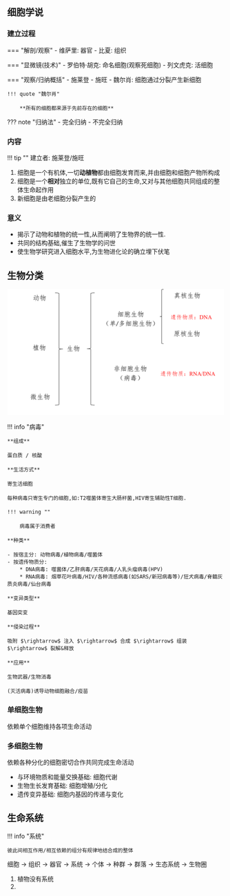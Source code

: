 ## 细胞学说

### 建立过程

=== "解剖/观察"
    - 维萨里: 器官
    - 比夏: 组织

=== "显微镜(技术)"
    - 罗伯特·胡克: 命名细胞(观察死细胞)
    - 列文虎克: 活细胞

=== "观察/归纳概括"
    - 施莱登
    - 施旺
    - 魏尔肖: 细胞通过分裂产生新细胞

    !!! quote "魏尔肖"

        **所有的细胞都来源于先前存在的细胞**

??? note "归纳法"
    - 完全归纳
    - 不完全归纳

### 内容

!!! tip ""
    建立者: 施莱登/施旺

1. 细胞是一个有机体,一切**动植物**都由细胞发育而来,并由细胞和细胞产物所构成
2. 细胞是一个**相对**独立的单位,既有它自己的生命,又对与其他细胞共同组成的整体生命起作用
3. 新细胞是由老细胞分裂产生的

### 意义

- 揭示了动物和植物的统一性,从而阐明了生物界的统一性.
- 共同的结构基础,催生了生物学的问世
- 使生物学研究进入细胞水平,为生物进化论的确立埋下伏笔

## 生物分类

![](src/1.png)

!!! info "病毒"

    **组成**

    蛋白质 / 核酸

    **生活方式**

    寄生活细胞

    每种病毒只寄生专门的细胞,如:T2噬菌体寄生大肠杆菌,HIV寄生辅助性T细胞.

    !!! warning ""

        病毒属于消费者

    **种类**

    - 按宿主分: 动物病毒/植物病毒/噬菌体
    - 按遗传物质分: 
        * DNA病毒: 噬菌体/乙肝病毒/天花病毒/人乳头瘤病毒(HPV)
        * RNA病毒: 烟草花叶病毒/HIV/各种流感病毒(如SARS/新冠病毒等)/狂犬病毒/脊髓灰质炎病毒/仙台病毒

    **变异类型**

    基因突变

    **侵染过程**

    吸附 $\rightarrow$ 注入 $\rightarrow$ 合成 $\rightarrow$ 组装 $\rightarrow$ 裂解&释放

    **应用**

    生物武器/生物消毒

    (灭活病毒)诱导动物细胞融合/疫苗

### 单细胞生物

依赖单个细胞维持各项生命活动

### 多细胞生物

依赖各种分化的细胞密切合作共同完成生命活动

- 与环境物质和能量交换基础: 细胞代谢
- 生物生长发育基础: 细胞增殖/分化
- 遗传变异基础: 细胞内基因的传递与变化


## 生命系统

!!! info "系统"

    彼此间相互作用/相互依赖的组分有规律地结合成的整体

细胞 $\rightarrow$ 组织 $\rightarrow$ 器官 $\rightarrow$ 系统 $\rightarrow$ 个体 $\rightarrow$ 种群 $\rightarrow$ 群落 $\rightarrow$ 生态系统 $\rightarrow$ 生物圈

1. 植物没有系统
2. 